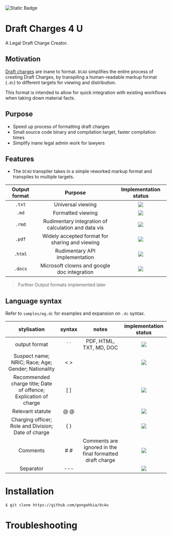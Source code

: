 ![Static Badge](https://img.shields.io/badge/DC4U_1.0-passing-green)

# Draft Charges 4 U

A Legal Draft Charge Creator.

## Motivation

[Draft charges](https://mustsharenews.com/wp-content/uploads/2018/12/TOC-Charge-Sheet.jpg) are inane to format. `DC4U` simplifies the entire process of creating Draft Charges, by transpiling a human-readable markup format (`.dc`) to different targets for viewing and distribution.

This format is intended to allow for quick integration with existing workflows when taking down material facts.

## Purpose

* Speed up process of formatting draft charges
* Small source code binary and compilation target, faster compilation times
* Simplify inane legal admin work for lawyers

## Features

* The `DC4U` transpiler takes in a simple reworked markup format and transpiles to multiple targets.

| Output format | Purpose | Implementation status |
| :---: | :---: | :---: |
| `.txt` | Universal viewing | ![](https://img.shields.io/badge/build-in_progress-orange) |
| `.md` | Formatted viewing | ![](https://img.shields.io/badge/build-down-red)|
| `.rmd` | Rudimentary integration of calculation and data vis | ![](https://img.shields.io/badge/build-down-red)
| `.pdf` | Widely accepted format for sharing and viewing | ![](https://img.shields.io/badge/build-down-red) |
| `.html` | Rudimentary API implementation | ![](https://img.shields.io/badge/build-down-red) |
| `.docx` | Microsoft clowns and google doc integration | ![](https://img.shields.io/badge/build-down-red)|

> Further Output formats implemented later

## Language syntax

Refer to `samples/eg.dc` for examples and expansion on `.dc` syntax.

| **stylisation** | **syntax** | **notes** | **implementation status** |
| :---: | :---: | :---: | :---: |
| output format | \` ` | PDF, HTML, TXT, MD, DOC | ![](https://img.shields.io/badge/build-up-darkgreen) |
| Suspect name; NRIC; Race; Age; Gender; Nationality | < > | | ![](https://img.shields.io/badge/build-up-darkgreen) |
| Recommended charge title; Date of offence; Explication of charge | [ ] | | ![](https://img.shields.io/badge/build-up-darkgreen)  |
| Relevant statute | @ @ | | ![](https://img.shields.io/badge/build-up-darkgreen) |
| Charging officer; Role and Division; Date of charge | { } | | ![](https://img.shields.io/badge/build-up-darkgreen)  |
| Comments | # # | Comments are ignored in the final formatted draft charge | ![](https://img.shields.io/badge/build-up-darkgreen)  |
| Separator | --- | | ![](https://img.shields.io/badge/build-up-darkgreen)  |

# Installation

```console
$ git clone https://github.com/gongahkia/dc4u
```

# Troubleshooting
